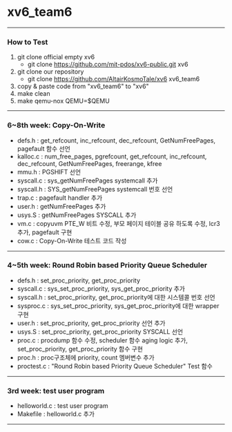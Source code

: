# xv6_team6
- - -
### How to Test
1. git clone official empty xv6
   - git clone https://github.com/mit-pdos/xv6-public.git xv6
2. git clone our repository
   - git clone https://github.com/AltairKosmoTale/xv6 xv6_team6
3. copy & paste code from "xv6_team6" to "xv6"
4. make clean
5. make qemu-nox QEMU=$QEMU
- - -
### 6~8th week: Copy-On-Write   
- defs.h : get_refcount, inc_refcount, dec_refcount, GetNumFreePages, pagefault 함수 선언  
- kalloc.c : num_free_pages, pgrefcount, get_refcount, inc_refcount, dec_refcount, GetNumFreePages, freerange, kfree  
- mmu.h : PGSHIFT 선언  
- syscall.c : sys_getNumFreePages systemcall 추가  
- syscall.h : SYS_getNumFreePages systemcall 번호 선언  
- trap.c : pagefault handler 추가  
- user.h : getNumFreePages 추가  
- usys.S : getNumFreePages SYSCALL 추가  
- vm.c : copyuvm PTE_W 비트 수정, 부모 페이지 테이블 공유 하도록 수정, lcr3 추가, pagefault 구현  
- cow.c : Copy-On-Write 테스트 코드 작성  
- - -  
### 4~5th week: Round Robin based Priority Queue Scheduler  
- defs.h : set_proc_priority, get_proc_priority  
- syscall.c  : sys_set_proc_priority, sys_get_proc_priority 추가  
- syscall.h : set_proc_priority, get_proc_priority에 대한 시스템콜 번호 선언  
- sysproc.c : sys_set_proc_priority, sys_get_proc_priority에 대한 wrapper 구현  
- user.h : set_proc_priority, get_proc_priority 선언 추가  
- usys.S : set_proc_priority, get_proc_priority SYSCALL 선언  
- proc.c : procdump 함수 수정, scheduler 함수 aging logic 추가, set_proc_priority, get_proc_priority 함수 구현  
- proc.h : proc구조체에 priority, count 멤버변수 추가 
- proctest.c : "Round Robin based Priority Queue Scheduler" Test 함수  
- - -
### 3rd week: test user program  
- helloworld.c : test user program  
- Makefile : helloworld.c 추가  
- - -